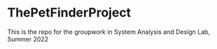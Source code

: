 # ThePetFinderProject
This is the repo for the groupwork in System Analysis and Design Lab, Summer 2022
